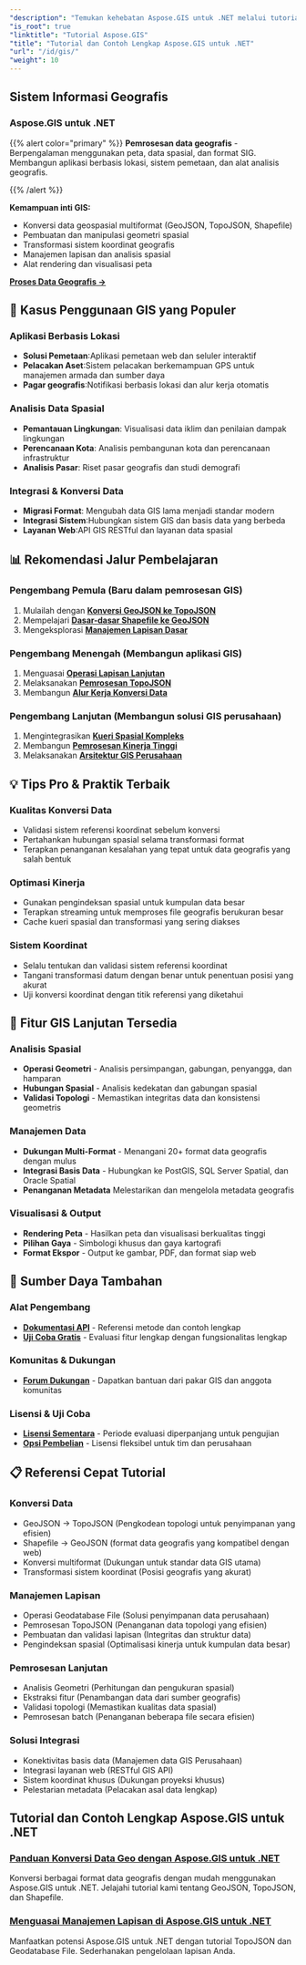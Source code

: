 ```yaml
---
"description": "Temukan kehebatan Aspose.GIS untuk .NET melalui tutorial komprehensif. Kuasai konversi GeoData, pembuatan geometri, analisis, manajemen layer, dan banyak lagi."
"is_root": true
"linktitle": "Tutorial Aspose.GIS"
"title": "Tutorial dan Contoh Lengkap Aspose.GIS untuk .NET"
"url": "/id/gis/"
"weight": 10
---
```


## Sistem Informasi Geografis

### Aspose.GIS untuk .NET

{{% alert color="primary" %}}
**Pemrosesan data geografis** - Berpengalaman menggunakan peta, data spasial, dan format SIG. Membangun aplikasi berbasis lokasi, sistem pemetaan, dan alat analisis geografis.

{{% /alert %}}

**Kemampuan inti GIS:**
- Konversi data geospasial multiformat (GeoJSON, TopoJSON, Shapefile)
- Pembuatan dan manipulasi geometri spasial
- Transformasi sistem koordinat geografis
- Manajemen lapisan dan analisis spasial
- Alat rendering dan visualisasi peta

**[Proses Data Geografis →](./gis/net/)**

## 🎯 Kasus Penggunaan GIS yang Populer

### **Aplikasi Berbasis Lokasi**
- **Solusi Pemetaan**:Aplikasi pemetaan web dan seluler interaktif
- **Pelacakan Aset**:Sistem pelacakan berkemampuan GPS untuk manajemen armada dan sumber daya
- **Pagar geografis**:Notifikasi berbasis lokasi dan alur kerja otomatis

### **Analisis Data Spasial**
- **Pemantauan Lingkungan**: Visualisasi data iklim dan penilaian dampak lingkungan
- **Perencanaan Kota**: Analisis pembangunan kota dan perencanaan infrastruktur
- **Analisis Pasar**: Riset pasar geografis dan studi demografi

### **Integrasi & Konversi Data**
- **Migrasi Format**: Mengubah data GIS lama menjadi standar modern
- **Integrasi Sistem**:Hubungkan sistem GIS dan basis data yang berbeda
- **Layanan Web**:API GIS RESTful dan layanan data spasial

## 📊 Rekomendasi Jalur Pembelajaran

### **Pengembang Pemula** (Baru dalam pemrosesan GIS)
1. Mulailah dengan **[Konversi GeoJSON ke TopoJSON](./gis/net/guide-to-geo-data-conversion/converting-geojson-to-topojson/)**
2. Mempelajari **[Dasar-dasar Shapefile ke GeoJSON](./gis/net/guide-to-geo-data-conversion/converting-shapefile-to-geojson/)**
3. Mengeksplorasi **[Manajemen Lapisan Dasar](./gis/net/mastering-layer-management/)**

### **Pengembang Menengah** (Membangun aplikasi GIS)
1. Menguasai **[Operasi Lapisan Lanjutan](./gis/net/mastering-layer-management/add-layer-to-file-geo-database/)**
2. Melaksanakan **[Pemrosesan TopoJSON](./gis/net/mastering-layer-management/working-with-topojson/)**
3. Membangun **[Alur Kerja Konversi Data](./gis/net/guide-to-geo-data-conversion/)**

### **Pengembang Lanjutan** (Membangun solusi GIS perusahaan)
1. Mengintegrasikan **[Kueri Spasial Kompleks](./gis/net/mastering-layer-management/)**
2. Membangun **[Pemrosesan Kinerja Tinggi](./gis/net/guide-to-geo-data-conversion/)**
3. Melaksanakan **[Arsitektur GIS Perusahaan](./gis/net/)**

## 💡 Tips Pro & Praktik Terbaik

### **Kualitas Konversi Data**
- Validasi sistem referensi koordinat sebelum konversi
- Pertahankan hubungan spasial selama transformasi format  
- Terapkan penanganan kesalahan yang tepat untuk data geografis yang salah bentuk

### **Optimasi Kinerja**
- Gunakan pengindeksan spasial untuk kumpulan data besar
- Terapkan streaming untuk memproses file geografis berukuran besar
- Cache kueri spasial dan transformasi yang sering diakses

### **Sistem Koordinat**
- Selalu tentukan dan validasi sistem referensi koordinat
- Tangani transformasi datum dengan benar untuk penentuan posisi yang akurat
- Uji konversi koordinat dengan titik referensi yang diketahui

## 🔧 Fitur GIS Lanjutan Tersedia

### **Analisis Spasial**
- **Operasi Geometri** - Analisis persimpangan, gabungan, penyangga, dan hamparan
- **Hubungan Spasial** - Analisis kedekatan dan gabungan spasial
- **Validasi Topologi** - Memastikan integritas data dan konsistensi geometris

### **Manajemen Data**
- **Dukungan Multi-Format** - Menangani 20+ format data geografis dengan mulus
- **Integrasi Basis Data** - Hubungkan ke PostGIS, SQL Server Spatial, dan Oracle Spatial
- **Penanganan Metadata** Melestarikan dan mengelola metadata geografis

### **Visualisasi & Output**
- **Rendering Peta** - Hasilkan peta dan visualisasi berkualitas tinggi
- **Pilihan Gaya** - Simbologi khusus dan gaya kartografi
- **Format Ekspor** - Output ke gambar, PDF, dan format siap web

## 🔗 Sumber Daya Tambahan

### **Alat Pengembang**
- **[Dokumentasi API](https://reference.aspose.com/gis/net/)** - Referensi metode dan contoh lengkap
- **[Uji Coba Gratis](https://releases.aspose.com/gis/net/)** - Evaluasi fitur lengkap dengan fungsionalitas lengkap

### **Komunitas & Dukungan**
- **[Forum Dukungan](https://forum.aspose.com/c/gis/33)** - Dapatkan bantuan dari pakar GIS dan anggota komunitas

### **Lisensi & Uji Coba**
- **[Lisensi Sementara](https://purchase.conholdate.com/temporary-license/)** - Periode evaluasi diperpanjang untuk pengujian
- **[Opsi Pembelian](https://purchase.conholdate.com/buy)** - Lisensi fleksibel untuk tim dan perusahaan

## 📋 Referensi Cepat Tutorial

### **Konversi Data**
- GeoJSON → TopoJSON (Pengkodean topologi untuk penyimpanan yang efisien)
- Shapefile → GeoJSON (format data geografis yang kompatibel dengan web)
- Konversi multiformat (Dukungan untuk standar data GIS utama)
- Transformasi sistem koordinat (Posisi geografis yang akurat)

### **Manajemen Lapisan**
- Operasi Geodatabase File (Solusi penyimpanan data perusahaan)
- Pemrosesan TopoJSON (Penanganan data topologi yang efisien)
- Pembuatan dan validasi lapisan (Integritas dan struktur data)
- Pengindeksan spasial (Optimalisasi kinerja untuk kumpulan data besar)

### **Pemrosesan Lanjutan**
- Analisis Geometri (Perhitungan dan pengukuran spasial)
- Ekstraksi fitur (Penambangan data dari sumber geografis)
- Validasi topologi (Memastikan kualitas data spasial)
- Pemrosesan batch (Penanganan beberapa file secara efisien)

### **Solusi Integrasi**
- Konektivitas basis data (Manajemen data GIS Perusahaan)
- Integrasi layanan web (RESTful GIS API)
- Sistem koordinat khusus (Dukungan proyeksi khusus)
- Pelestarian metadata (Pelacakan asal data lengkap)

## Tutorial dan Contoh Lengkap Aspose.GIS untuk .NET 
### [Panduan Konversi Data Geo dengan Aspose.GIS untuk .NET](./gis/net/guide-to-geo-data-conversion/)
Konversi berbagai format data geografis dengan mudah menggunakan Aspose.GIS untuk .NET. Jelajahi tutorial kami tentang GeoJSON, TopoJSON, dan Shapefile.
### [Menguasai Manajemen Lapisan di Aspose.GIS untuk .NET](./gis/net/mastering-layer-management/)
Manfaatkan potensi Aspose.GIS untuk .NET dengan tutorial TopoJSON dan Geodatabase File. Sederhanakan pengelolaan lapisan Anda.